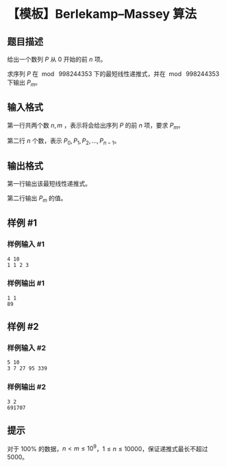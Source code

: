 # 【模板】Berlekamp–Massey 算法

## 题目描述

给出一个数列 $P$ 从 $0$ 开始的前 $n$ 项。

求序列 $P$ 在 $\bmod~998244353$ 下的最短线性递推式，并在 $\bmod~998244353$ 下输出 $P_m$。

## 输入格式

第一行共两个数 $n,m$ ，表示将会给出序列 $P$ 的前 $n$ 项，要求 $P_m$。

第二行 $n$ 个数，表示 $P_0,P_1,P_2,\ldots,P_{n-1}$。

## 输出格式

第一行输出该最短线性递推式。

第二行输出 $P_m$ 的值。

## 样例 #1

### 样例输入 #1
```
4 10
1 1 2 3
```

### 样例输出 #1

```
1 1 
89
```

## 样例 #2

### 样例输入 #2
```
5 10
3 7 27 95 339
```

### 样例输出 #2

```
3 2
691707
```

## 提示

对于 $100 \%$ 的数据，$n < m \le {10}^9$，$1 \le n \le 10000$，保证递推式最长不超过 $5000$。

